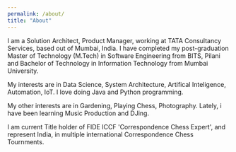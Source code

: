 ```yaml
---
permalink: /about/
title: "About"
---
```


I am a Solution Architect, Product Manager, working at TATA Consultancy Services, based out of Mumbai, India.
I have completed my post-graduation Master of Technology (M.Tech) in Software Engineering from BITS, Pilani and Bachelor of Technology in Information Technology from Mumbai University.

My interests are in Data Science, System Architecture, Artifical Inteligence, Automation, IoT.
I love doing Java and Python programming.

My other interests are in Gardening, Playing Chess, Photography.
Lately, i have been learning Music Production and DJing.

I am current Title holder of FIDE ICCF 'Correspondence Chess Expert', and represent India, in multiple international Correspondence Chess Tournments.
